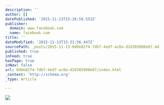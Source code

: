 ```yaml
---
description: ''
author: []
datePublished: '2015-11-13T15:26:59.553Z'
publisher:
  domain: www.facebook.com
  name: facebook.com
title: ''
dateModified: '2015-11-13T15:21:56.447Z'
sourcePath: _posts/2015-11-13-0d0e82f4-7dbf-4ed7-ac0a-d2d385808e87.md
published: true
inFeed: true
hasPage: true
inNav: false
url: 0d0e82f4-7dbf-4ed7-ac0a-d2d385808e87/index.html
_context: 'http://schema.org'
_type: Article

---
```

![](https://scontent-arn2-1.xx.fbcdn.net/hphotos-xap1/t31.0-8/1534749_943394605685439_9126396941606402273_o.jpg)